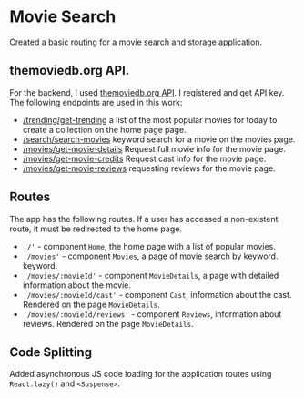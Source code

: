 # Movie Search

Created a basic routing for a movie search and storage application.

## themoviedb.org API.

For the backend, I used [themoviedb.org API](https://www.themoviedb.org/). I
registered and get API key. The following endpoints are used in this work:

- [/trending/get-trending](https://developers.themoviedb.org/3/trending/get-trending)
  a list of the most popular movies for today to create a collection on the home
  page page.
- [/search/search-movies](https://developers.themoviedb.org/3/search/search-movies)
  keyword search for a movie on the movies page.
- [/movies/get-movie-details](https://developers.themoviedb.org/3/movies/get-movie-details)
  Request full movie info for the movie page.
- [/movies/get-movie-credits](https://developers.themoviedb.org/3/movies/get-movie-credits)
  Request cast info for the movie page.
- [/movies/get-movie-reviews](https://developers.themoviedb.org/3/movies/get-movie-reviews)
  requesting reviews for the movie page.

## Routes

The app has the following routes. If a user has accessed a non-existent route,
it must be redirected to the home page.

- `'/'` - component `Home`, the home page with a list of popular movies.
- `'/movies'` - component `Movies`, a page of movie search by keyword. keyword.
- `'/movies/:movieId'` - component `MovieDetails`, a page with detailed
  information about the movie.
- `'/movies/:movieId/cast'` - component `Cast`, information about the cast.
  Rendered on the page `MovieDetails`.
- `'/movies/:movieId/reviews'` - component `Reviews`, information about reviews.
  Rendered on the page `MovieDetails`.

## Code Splitting

Added asynchronous JS code loading for the application routes using
`React.lazy()` and `<Suspense>`.
